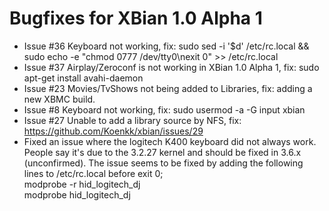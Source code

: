 Bugfixes for XBian 1.0 Alpha 1
======================================================
- Issue #36 Keyboard not working, fix: sudo sed -i '$d' /etc/rc.local && sudo echo -e "chmod 0777 /dev/tty0\nexit 0" >> /etc/rc.local
- Issue #37 Airplay/Zeroconf is not working in XBian 1.0 Alpha 1, fix: sudo apt-get install avahi-daemon
- Issue #23 Movies/TvShows not being added to Libraries, fix: adding a new XBMC build.
- Issue #8 Keyboard not working, fix: sudo usermod -a -G input xbian
- Issue #27 Unable to add a library source by NFS, fix: https://github.com/Koenkk/xbian/issues/29
- Fixed an issue where the logitech K400 keyboard did not always work. People say it's due to the 3.2.27 kernel and should be fixed in 3.6.x (unconfirmed). 
  The issue seems to be fixed by adding the following lines to /etc/rc.local before exit 0;<br />
modprobe -r hid_logitech_dj<br />
modprobe hid_logitech_dj<br />
